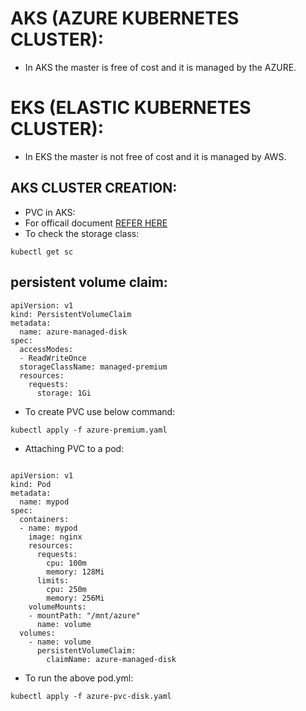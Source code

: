 # AKS (AZURE KUBERNETES CLUSTER):
* In AKS the master is free of cost and it is managed by the AZURE.
# EKS (ELASTIC KUBERNETES CLUSTER):
* In EKS the master is not free of cost and it is managed by AWS.

## AKS CLUSTER CREATION:
* PVC in AKS:
* For officail document [REFER HERE](https://docs.microsoft.com/en-us/azure/aks/azure-disks-dynamic-pv)
* To check the storage class:
```
kubectl get sc
```

## persistent volume claim:

```
apiVersion: v1
kind: PersistentVolumeClaim
metadata:
  name: azure-managed-disk
spec:
  accessModes:
  - ReadWriteOnce
  storageClassName: managed-premium
  resources:
    requests:
      storage: 1Gi
```
* To create PVC use below command:

```
kubectl apply -f azure-premium.yaml
```

* Attaching PVC to a pod:

```

apiVersion: v1
kind: Pod
metadata:
  name: mypod
spec:
  containers:
  - name: mypod
    image: nginx
    resources:
      requests:
        cpu: 100m
        memory: 128Mi
      limits:
        cpu: 250m
        memory: 256Mi
    volumeMounts:
    - mountPath: "/mnt/azure"
      name: volume
  volumes:
    - name: volume
      persistentVolumeClaim:
        claimName: azure-managed-disk
```

* To run the above pod.yml:
```
kubectl apply -f azure-pvc-disk.yaml
```

